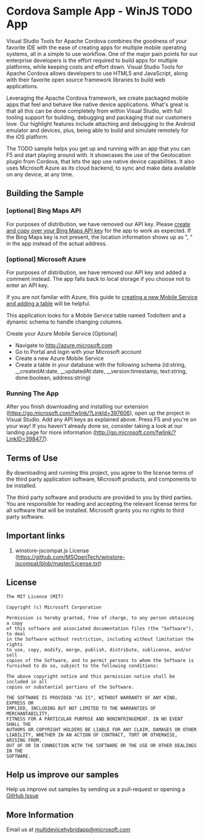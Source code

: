 # Cordova Sample App - WinJS TODO App
Visual Studio Tools for Apache Cordova combines the goodness of your favorite IDE with the ease of creating apps for multiple mobile operating systems, all in a simple to use workflow. One of the major pain points for our enterprise developers is the effort required to build apps for multiple platforms, while keeping costs and effort down. Visual Studio Tools for Apache Cordova allows developers to use HTML5 and JavaScript, along with their favorite open source framework libraries to build web applications.

Leveraging the Apache Cordova framework, we create packaged mobile apps that feel and behave like native device applications. What's great is that all this can be done completely from within Visual Studio, with full tooling support for building, debugging and packaging that our customers love. Our highlight features include attaching and debugging to the Android emulator and devices, plus, being able to build and simulate remotely for the iOS platform.

The TODO sample helps you get up and running with an app that you can F5 and start playing around with. It showcases the use of the Geolocation plugin from Cordova, that lets the app use native device capabilities. It also uses Microsoft Azure as its cloud backend, to sync and make data available on any device, at any time.

## Building the Sample
### [optional] Bing Maps API
For purposes of distribution, we have removed our API key. Please [create and copy over your Bing Maps API key](https://msdn.microsoft.com/en-us/library/ff428642.aspx) for the app to work as expected. If the Bing Maps key is not present, the location information shows up as "<latitude>, <longitude>" in the app instead of the actual address.

### [optional] Microsoft Azure
For purposes of distribution, we have removed our API key and added a comment instead. The app falls back to local storage if you choose not to enter an API key.

If you are not familar with Azure, this guide to [creating a new Mobile Service and adding a table](http://azure.microsoft.com/en-us/documentation/articles/mobile-services-html-get-started-data/#create-service) will be helpful.

This application looks for a Mobile Service table named TodoItem and a dynamic schema to handle changing columns.

Create your Azure Mobile Service [Optional]
- Navigate to http://azure.microsoft.com
- Go to Portal and login with your Microsoft account
- Create a new Azure Mobile Service
- Create a table in your database with the following schema (id:string, __createdAt:date, __updatedAt:date, __version:timestamp, text:string, done:boolean, address:string)


### Running The App
After you finish downloading and installing our extension (https://go.microsoft.com/fwlink/?LinkId=397606), open up the project in Visual Studio.
Add any API keys as explained above. Press F5 and you're on your way! If you haven't already done so, consider taking a look at our landing page for more information (http://go.microsoft.com/fwlink/?LinkID=398477).


## Terms of Use
By downloading and running this project, you agree to the license terms of the third party application software, Microsoft products, and components to be installed. 

The third party software and products are provided to you by third parties. You are responsible for reading and accepting the relevant license terms for all software that will be installed. Microsoft grants you no rights to third party software.


## Important links
1. winstore-jscompat.js License (https://github.com/MSOpenTech/winstore-jscompat/blob/master/License.txt)


## License
```
The MIT License (MIT)

Copyright (c) Microsoft Corporation

Permission is hereby granted, free of charge, to any person obtaining a copy
of this software and associated documentation files (the "Software"), to deal
in the Software without restriction, including without limitation the rights
to use, copy, modify, merge, publish, distribute, sublicense, and/or sell
copies of the Software, and to permit persons to whom the Software is
furnished to do so, subject to the following conditions:

The above copyright notice and this permission notice shall be included in all
copies or substantial portions of the Software.

THE SOFTWARE IS PROVIDED "AS IS", WITHOUT WARRANTY OF ANY KIND, EXPRESS OR
IMPLIED, INCLUDING BUT NOT LIMITED TO THE WARRANTIES OF MERCHANTABILITY,
FITNESS FOR A PARTICULAR PURPOSE AND NONINFRINGEMENT. IN NO EVENT SHALL THE
AUTHORS OR COPYRIGHT HOLDERS BE LIABLE FOR ANY CLAIM, DAMAGES OR OTHER
LIABILITY, WHETHER IN AN ACTION OF CONTRACT, TORT OR OTHERWISE, ARISING FROM,
OUT OF OR IN CONNECTION WITH THE SOFTWARE OR THE USE OR OTHER DEALINGS IN THE
SOFTWARE.
```

## Help us improve our samples
Help us improve out samples by sending us a pull-request or opening a [GitHub Issue](https://github.com/Microsoft/cordova-samples/issues/new)

## More Information
Email us at multidevicehybridapp@microsoft.com
